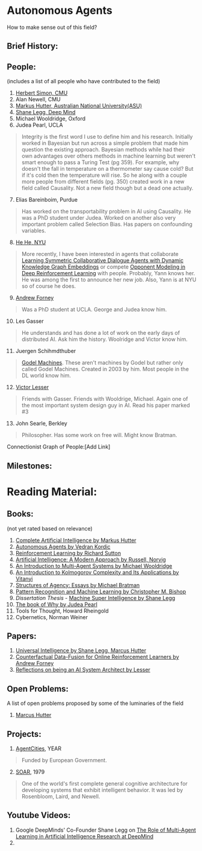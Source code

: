 # Autonomous Agents
How to make sense out of this field?

## Brief History:


## People: 
(includes a list of all people who have contributed to the field)
1. [Herbert Simon, CMU](http://diva.library.cmu.edu/Simon/)
2. Alan Newell, CMU
3. [Markus Hutter, Australian National University(ASU)](http://www.hutter1.net/private/index.htm)
4. [Shane Legg, Deep Mind](https://en.wikipedia.org/wiki/Shane_Legg)
5. Michael Wooldridge, Oxford
6. Judea Pearl, UCLA
> Integrity is the first word I use to define him and his research. Initially worked in Bayesian but run across a simple problem that made him question the existing approach. Bayesian methods while had their own advantages over others methods in machine learning but weren't smart enough to pass a Turing Test (pg 359). For example, why doesn't the fall in temperature on a thermometer say cause cold? But if it's cold then the temperature will rise. So he along with a couple more people from different fields (pg. 350) created work in a new field called Causality. Not a new field though but a dead one actually. 
7. Elias Bareinboim, Purdue
> Has worked on the transportability problem in AI using Causality. He was a PhD student under Judea. Worked on another also very important problem called Selection Bias. Has papers on confounding variables.  
8. [He He, NYU](https://hhexiy.github.io/)
> More recently, I have been interested in agents that collaborate [Learning Symmetric Collaborative Dialogue Agents with Dynamic Knowledge Graph Embeddings](https://arxiv.org/abs/1704.07130) or compete [Opponent Modeling in Deep Reinforcement Learning](https://arxiv.org/abs/1609.05559) with people. Probably, Yann knows her. He was among the first to announce her new job. Also, Yann is at NYU so of course he does. 
9. [Andrew Forney](https://cse.lmu.edu/department/computerscience/facultyandstaff/?expert=andrew.forney)
> Was a PhD student at UCLA. George and Judea know him. 
10. Les Gasser 
> He understands and has done a lot of work on the early days of distributed AI. Ask him the history. Woolridge and Victor know him. 
11. Juergen Schihmdthuber 
> [Godel Machines](https://www.wikiwand.com/en/G%C3%B6del_machine). These aren't machines by Godel but rather only called Godel Machines. Created in 2003 by him. Most people in the DL world know him. 
12. [Victor Lesser](http://mas.cs.umass.edu/lesser.html)
> Friends with Gasser. Friends with Wooldrige, Michael. Again one of the most important system design guy in AI. Read his paper marked #3
13. John Searle, Berkley
> Philosopher. Has some work on free will. Might know Bratman.


Connectionist Graph of People:[Add Link]

## Milestones:

# Reading Material: 

## Books: 
(not yet rated based on relevance)
1. [Complete Artificial Intelligence by Markus Hutter](https://www.amazon.com/gp/product/3540221395)
2. [Autonomous Agents by Vedran Kordic](https://www.intechopen.com/books/autonomous-agents)
3. [Reinforcement Learning by Richard Sutton](http://incompleteideas.net/book/the-book-2nd.html)
4. [Artificial Intelligence: A Modern Approach by Russell, Norvig](http://aima.cs.berkeley.edu/index.html)
5. [An Introduction to Multi-Agent Systems by Michael Wooldridge](https://www.amazon.com/Introduction-MultiAgent-Systems-Michael-Wooldridge/dp/0470519460)
6. [An Introduction to Kolmogorov Complexity and Its Applications by Vitanyi](https://homepages.cwi.nl/~paulv/kolmogorov.html)
7. [Structures of Agency: Essays by Michael Bratman](https://www.amazon.com/Structures-Agency-Essays-Michael-Bratman/dp/0195187717)
8. [Pattern Recognition and Machine Learning by Christopher M. Bishop](https://www.amazon.com/Pattern-Recognition-Learning-Information-Statistics/dp/0387310738/ref=sr_1_2?ie=UTF8&s=books&qid=1263391804&sr=8-2#reader_0387310738)
9. *Dissertation Thesis* - [Machine Super Intelligence by Shane Legg](http://www.vetta.org/documents/Machine_Super_Intelligence.pdf)
10. [The book of Why by Judea Pearl](https://www.amazon.com/Book-Why-Science-Cause-Effect/dp/046509760X/ref=sr_1_1?ie=UTF8&qid=1528229005&sr=8-1&keywords=book+of+why) 
11. Tools for Thought, Howard Rheingold
12. Cybernetics, Norman Weiner


## Papers: 
1. [Universal Intelligence by Shane Legg, Marcus Hutter](https://arxiv.org/pdf/0712.3329.pdf)
2. [Counterfactual Data-Fusion for Online Reinforcement Learners by Andrew Forney](http://proceedings.mlr.press/v70/forney17a/forney17a.pdf)
3. [Reflections on being an AI System Architect by Lesser](http://mas.cs.umass.edu/Documents/lesser/system_architect_webdoc.pdf)


## Open Problems:
A list of open problems proposed by some of the luminaries of the field

1. [Marcus Hutter](https://github.com/abi-aryan/autonomous-agents/tree/master/Open%20Problems/Markus%20Hutter)

## Projects:
1. [AgentCities](https://cordis.europa.eu/project/rcn/57165_en.html), YEAR
> Funded by European Government. 
2. [SOAR](https://soar.eecs.umich.edu/), 1979
> One of the world's first complete general cognitive architecture for developing systems that exhibit intelligent behavior. It was led by Rosenbloom, Laird, and Newell. 

## Youtube Videos:
1. Google DeepMinds' Co-Founder Shane Legg on [The Role of Multi-Agent Learning in Artificial Intelligence Research at DeepMind ](https://www.youtube.com/watch?v=CvL-KV3IBcM)
2. 
